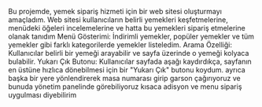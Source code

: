 Bu projemde,  yemek sipariş hizmeti için bir web sitesi oluşturmayı amaçladım.
Web sitesi kullanıcıların belirli yemekleri keşfetmelerine,
menüdeki öğeleri incelemelerine ve hatta bu yemekleri sipariş etmelerine olanak tanıdım
Menü Gösterimi: İndirimli yemekler, popüler yemekler ve tüm yemekler gibi farklı kategorilerde yemekler listeledim.
Arama Özelliği: Kullanıcılar belirli bir yemeği arayabilir ve sayfa üzerinde o yemeği kolyaca bulabilir.
Yukarı Çık Butonu: Kullanıcılar sayfada aşağı kaydırdıkça, sayfanın en üstüne hızlıca dönebilmesi için bir "Yukarı Çık" butonu koydum.
ayrıca başka bir yere yönlendirerek masa numarası girip garson çağırıyoruz ve bunuda yönetim panelinde görebiliyoruz 
kısaca adisyon ve menu sipariş uygulması diyebilirim
